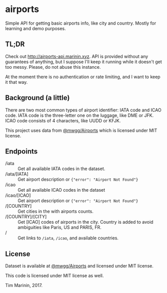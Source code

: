 airports
========

Simple API for getting basic airports info, like city and country. Mostly
for learning and demo purposes.

## TL;DR

Check out <http://airports-api.marinin.xyz>. API is provided without any
guarantees of anything, but I suppose I'll keep it running while it doesn't
get too messy. Please, do not abuse this instance.

At the moment there is no authentication or rate limiting, and I want to keep
it that way.

## Background (a little)

There are two most common types of airport identifier: IATA code and ICAO code.
IATA code is the three-letter one on the luggage, like DME or JFK. ICAO code
consists of 4 characters, like UUDD or KFJK.

This project uses data from [@mwgg/Airports](https://github.com/mwgg/Airports)
which is licensed under MIT license.

## Endpoints

<dl>
  <dt>/iata</dt>
  <dd>Get all available IATA codes in the dataset.</dd>
  <dt>/iata/[IATA]</dt>
  <dd>Get airport description or <code>{"error": "Airport Not Found"}</code></dd>
  <dt>/icao</dt>
  <dd>Get all available ICAO codes in the dataset</dd>
  <dt>/icao/[ICAO]</dt>
  <dd>Get airport description or <code>{"error": "Airport Not Found"}</code></dd>
  <dt>/[COUNTRY]</dt>
  <dd>Get cities in the <COUNTRY> with airports counts. </dd>
  <dt>/[COUNTRY]/[CITY]</dt>
  <dd>Get [ICAO] codes of airports in the city. Country is added to avoid ambiguities like Paris, US and PARIS, FR.</dd>
  <dt>/</dt>
  <dd>Get links to <code>/iata</code>, <code>/icao</code>, and available countries.</dd>
</dl>

## License

Dataset is available at [@mwgg/Airports](https://github.com/mwgg/Airports)
and licensed under MIT license.

This code is licensed under MIT license as well.

Tim Marinin, 2017.
